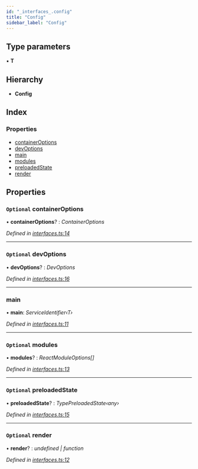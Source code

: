 ```yaml
---
id: "_interfaces_.config"
title: "Config"
sidebar_label: "Config"
---
```


## Type parameters

▪ **T**

## Hierarchy

* **Config**

## Index

### Properties

* [containerOptions](_interfaces_.config.md#optional-containeroptions)
* [devOptions](_interfaces_.config.md#optional-devoptions)
* [main](_interfaces_.config.md#main)
* [modules](_interfaces_.config.md#optional-modules)
* [preloadedState](_interfaces_.config.md#optional-preloadedstate)
* [render](_interfaces_.config.md#optional-render)

## Properties

### `Optional` containerOptions

• **containerOptions**? : *ContainerOptions*

*Defined in [interfaces.ts:14](https://github.com/unadlib/reactant/blob/d83826e/packages/reactant/src/interfaces.ts#L14)*

___

### `Optional` devOptions

• **devOptions**? : *DevOptions*

*Defined in [interfaces.ts:16](https://github.com/unadlib/reactant/blob/d83826e/packages/reactant/src/interfaces.ts#L16)*

___

###  main

• **main**: *ServiceIdentifier‹T›*

*Defined in [interfaces.ts:11](https://github.com/unadlib/reactant/blob/d83826e/packages/reactant/src/interfaces.ts#L11)*

___

### `Optional` modules

• **modules**? : *ReactModuleOptions[]*

*Defined in [interfaces.ts:13](https://github.com/unadlib/reactant/blob/d83826e/packages/reactant/src/interfaces.ts#L13)*

___

### `Optional` preloadedState

• **preloadedState**? : *TypePreloadedState‹any›*

*Defined in [interfaces.ts:15](https://github.com/unadlib/reactant/blob/d83826e/packages/reactant/src/interfaces.ts#L15)*

___

### `Optional` render

• **render**? : *undefined | function*

*Defined in [interfaces.ts:12](https://github.com/unadlib/reactant/blob/d83826e/packages/reactant/src/interfaces.ts#L12)*
